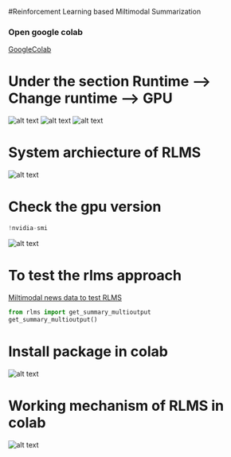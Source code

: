 #Reinforcement Learning based Miltimodal Summarization 

### Open google colab
[GoogleColab](https://colab.research.google.com/)

# Under the section Runtime --> Change runtime --> GPU

![alt text](https://github.com/PhaniSiginamsetty/RLMS/blob/main/img/Screenshot%20(329).png)
![alt text](https://github.com/PhaniSiginamsetty/RLMS/blob/main/img/Screenshot%20(330).png)
![alt text](https://github.com/PhaniSiginamsetty/RLMS/blob/main/img/Screenshot%20(331).png)

# System archiecture of RLMS
![alt text](https://github.com/PhaniSiginamsetty/RLMS/blob/main/img/mainarc-crop.jpg)

# Check the gpu version
```python
!nvidia-smi
```



![alt text](https://github.com/PhaniSiginamsetty/RLMS/blob/main/img/Screenshot%20(333).png)

# To test the rlms approach
[Miltimodal news data to test RLMS](https://www.voanews.com/)
```python
from rlms import get_summary_multioutput
get_summary_multioutput()

```

# Install package in colab
![alt text](https://github.com/PhaniSiginamsetty/RLMS/blob/main/img/Screenshot%202022-12-20%2019.22.47.png)
# Working mechanism of RLMS in colab
![alt text](https://github.com/PhaniSiginamsetty/RLMS/blob/main/img/Screenshot%202022-12-20%2019.23.59(2).png)





